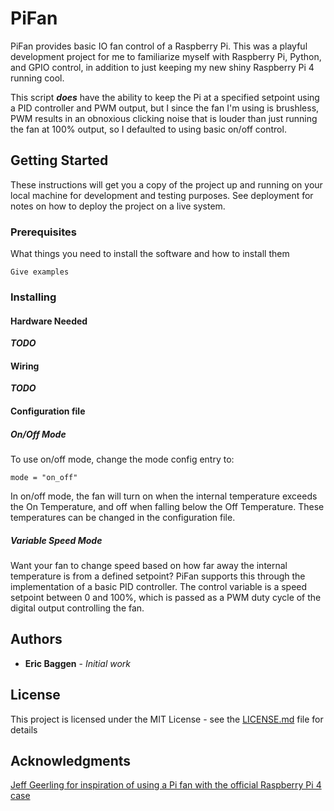 # PiFan
PiFan provides basic IO fan control of a Raspberry Pi. This was a playful development project for me to familiarize myself with Raspberry Pi, Python, and GPIO control, in addition to just keeping my new shiny Raspberry Pi 4 running cool.

This script ***does*** have the ability to keep the Pi at a specified setpoint using a PID controller and PWM output, but I since the fan I'm using is brushless, PWM results in an obnoxious clicking noise that is louder than just running the fan at 100% output, so I defaulted to using basic on/off control.
 
## Getting Started

These instructions will get you a copy of the project up and running on your local machine for development and testing purposes. See deployment for notes on how to deploy the project on a live system.

### Prerequisites

What things you need to install the software and how to install them

```
Give examples
```

### Installing

#### Hardware Needed ####

***TODO***

#### Wiring

***TODO***

#### Configuration file

##### On/Off Mode

To use on/off mode, change the mode config entry to:
```
mode = "on_off"
```
In on/off mode, the fan will turn on when the internal temperature exceeds the On Temperature, and off when falling below the Off Temperature. These temperatures can be changed in the configuration file.

##### Variable Speed Mode

Want your fan to change speed based on how far away the internal temperature is from a defined setpoint? PiFan supports this through the implementation of a basic PID controller. The control variable is a speed setpoint between 0 and 100%, which is passed as a PWM duty cycle of the digital output controlling the fan.

## Authors

* **Eric Baggen** - *Initial work*

## License

This project is licensed under the MIT License - see the [LICENSE.md](LICENSE.md) file for details

## Acknowledgments

[Jeff Geerling for inspiration of using a Pi fan with the official Raspberry Pi 4 case](https://www.jeffgeerling.com/blog/2019/raspberry-pi-4-needs-fan-heres-why-and-how-you-can-add-one)

